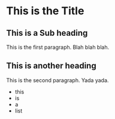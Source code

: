 # This is the Title

## This is a Sub heading

This is the first paragraph. Blah blah blah.

## This is another heading

This is the second paragraph. Yada yada.

- this
- is
- a
- list
